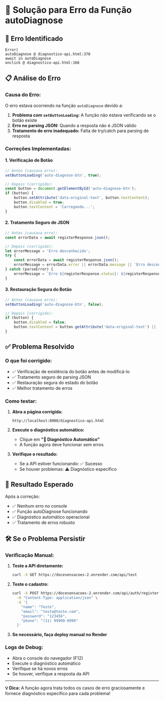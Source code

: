 # 🔧 Solução para Erro da Função autoDiagnose

## 🚨 Erro Identificado

```
Error)
autoDiagnose @ diagnostico-api.html:370
await in autoDiagnose
onclick @ diagnostico-api.html:166
```

## 📋 Análise do Erro

### **Causa do Erro:**
O erro estava ocorrendo na função `autoDiagnose` devido a:

1. **Problema com `setButtonLoading`:** A função não estava verificando se o botão existe
2. **Erro no parsing JSON:** Quando a resposta não é JSON válido
3. **Tratamento de erro inadequado:** Falta de try/catch para parsing de resposta

### **Correções Implementadas:**

#### **1. Verificação de Botão**
```javascript
// Antes (causava erro):
setButtonLoading('auto-diagnose-btn', true);

// Depois (corrigido):
const button = document.getElementById('auto-diagnose-btn');
if (button) {
    button.setAttribute('data-original-text', button.textContent);
    button.disabled = true;
    button.textContent = 'Carregando...';
}
```

#### **2. Tratamento Seguro de JSON**
```javascript
// Antes (causava erro):
const errorData = await registerResponse.json();

// Depois (corrigido):
let errorMessage = 'Erro desconhecido';
try {
    const errorData = await registerResponse.json();
    errorMessage = errorData.error || errorData.message || 'Erro desconhecido';
} catch (parseError) {
    errorMessage = `Erro ${registerResponse.status}: ${registerResponse.statusText}`;
}
```

#### **3. Restauração Segura do Botão**
```javascript
// Antes (causava erro):
setButtonLoading('auto-diagnose-btn', false);

// Depois (corrigido):
if (button) {
    button.disabled = false;
    button.textContent = button.getAttribute('data-original-text') || '🔧 Diagnóstico Automático';
}
```

## ✅ Problema Resolvido

### **O que foi corrigido:**
- ✅ Verificação de existência do botão antes de modificá-lo
- ✅ Tratamento seguro de parsing JSON
- ✅ Restauração segura do estado do botão
- ✅ Melhor tratamento de erros

### **Como testar:**
1. **Abra a página corrigida:**
   ```
   http://localhost:8000/diagnostico-api.html
   ```

2. **Execute o diagnóstico automático:**
   - Clique em **"🔧 Diagnóstico Automático"**
   - A função agora deve funcionar sem erros

3. **Verifique o resultado:**
   - Se a API estiver funcionando: ✅ Sucesso
   - Se houver problemas: ⚠️ Diagnóstico específico

## 🎯 Resultado Esperado

Após a correção:
- ✅ Nenhum erro no console
- ✅ Função autoDiagnose funcionando
- ✅ Diagnóstico automático operacional
- ✅ Tratamento de erros robusto

## 🛠️ Se o Problema Persistir

### **Verificação Manual:**
1. **Teste a API diretamente:**
   ```bash
   curl -X GET https://docesensacoes-2.onrender.com/api/test
   ```

2. **Teste o cadastro:**
   ```bash
   curl -X POST https://docesensacoes-2.onrender.com/api/auth/register \
     -H "Content-Type: application/json" \
     -d '{
       "name": "Teste",
       "email": "teste@teste.com",
       "password": "123456",
       "phone": "(11) 99999-9999"
     }'
   ```

3. **Se necessário, faça deploy manual no Render**

### **Logs de Debug:**
- Abra o console do navegador (F12)
- Execute o diagnóstico automático
- Verifique se há novos erros
- Se houver, verifique a resposta da API

---

**💡 Dica:** A função agora trata todos os casos de erro graciosamente e fornece diagnóstico específico para cada problema! 